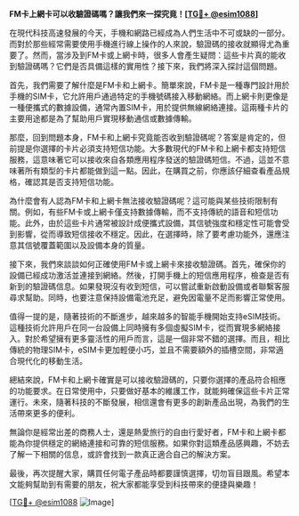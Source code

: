 **FM卡上網卡可以收驗證碼嗎？讓我們來一探究竟！[[TG💪+ @esim1088](https://t.me/s/esim1088)]**

在現代科技高速發展的今天，手機和網路已經成為人們生活中不可或缺的一部分。而對於那些經常需要使用手機進行線上操作的人來說，驗證碼的接收就顯得尤為重要了。然而，當涉及到FM卡或上網卡時，很多人會產生疑問：這些卡片真的能收到驗證碼嗎？它們是否具備這樣的實用性？接下來，我們將深入探討這個問題。

首先，我們需要了解什麼是FM卡和上網卡。簡單來說，FM卡是一種專門設計用於手機的SIM卡，它允許用戶通過特定的手機號碼接入移動網絡。而上網卡則更像是一種便攜式的數據設備，通常內置SIM卡，用於提供無線網絡連接。這兩種卡片的主要用途都是為了幫助用戶實現移動通信或數據傳輸。

那麼，回到問題本身，FM卡和上網卡究竟能否收到驗證碼呢？答案是肯定的，但前提是你選擇的卡片必須支持短信功能。大多數現代的FM卡和上網卡都支持短信服務，這意味著它可以接收來自各類應用程序發送的驗證碼短信。不過，這並不意味著所有類型的卡片都能做到這一點。因此，在購買之前，你應該仔細查看產品規格，確認其是否支持短信功能。

為什麼會有人認為FM卡和上網卡無法接收驗證碼呢？這可能與某些技術限制有關。例如，有些FM卡或上網卡僅支持數據傳輸，而不支持傳統的語音和短信功能。此外，由於這些卡片通常被設計成便攜式設備，其信號強度和穩定性可能會受到影響，從而導致短信接收不穩定。因此，在選擇時，除了要考慮功能外，還應注意其信號覆蓋範圍以及設備本身的質量。

接下來，我們來談談如何正確使用FM卡或上網卡來接收驗證碼。首先，確保你的設備已經成功激活並連接到網絡。然後，打開手機上的短信應用程序，檢查是否有新到的驗證碼信息。如果發現沒有收到短信，可以嘗試重新啟動設備或者聯繫客服尋求幫助。同時，也要注意保持設備電池充足，避免因電量不足而影響正常使用。

值得一提的是，隨著技術的不斷進步，越來越多的智能手機開始支持eSIM技術。這種技術允許用戶在同一台設備上同時擁有多個虛擬SIM卡，從而實現多網絡接入。對於希望擁有更多靈活性的用戶而言，這是一個非常不錯的選擇。而且，相比傳統的物理SIM卡，eSIM卡更加輕便小巧，並且不需要額外的插槽空間，非常適合現代化的移動生活。

總結來說，FM卡和上網卡確實是可以接收驗證碼的，只要你選擇的產品符合相應的功能要求。在日常使用中，只要做好基本的維護工作，就能夠確保這些卡片正常運行。未來，隨著科技的不斷發展，相信還會有更多的創新產品出現，為我們的生活帶來更多的便利。

無論你是經常出差的商務人士，還是熱愛旅行的自由行愛好者，FM卡和上網卡都能為你提供穩定的網絡連接和可靠的短信服務。如果你對這類產品感興趣，不妨去了解一下相關的信息，或許會找到一款真正適合自己的解決方案。

最後，再次提醒大家，購買任何電子產品時都要謹慎選擇，切勿盲目跟風。希望本文能夠幫助到有需要的朋友，祝大家都能享受到科技帶來的便捷與樂趣！

[[TG💪+ @esim1088](https://t.me/s/esim1088) ![Image](https://i.postimg.cc/4NQfJmqS/Snipaste-2025-05-13-00-14-12.png)]